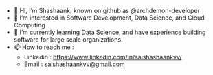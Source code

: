 - 👋 Hi, I’m Shashaank, known on github as @archdemon-developer
- 👀 I’m interested in Software Development, Data Science, and Cloud Computing
- 🌱 I’m currently learning Data Science, and have experience building software for large scale organizations.
- 📫 How to reach me : 
  - Linkedin : https://www.linkedin.com/in/saishashaankvv/
  - Email : saishashaankvv@gmail.com

<!---
archdemon-developer/archdemon-developer is a ✨ special ✨ repository because its `README.md` (this file) appears on your GitHub profile.
You can click the Preview link to take a look at your changes.
--->
